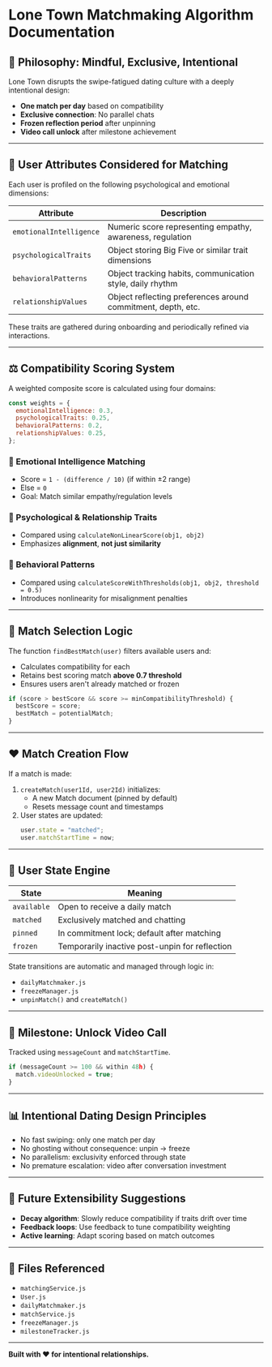 # Lone Town Matchmaking Algorithm Documentation

## 🌱 Philosophy: Mindful, Exclusive, Intentional

Lone Town disrupts the swipe-fatigued dating culture with a deeply intentional design:
- **One match per day** based on compatibility
- **Exclusive connection**: No parallel chats
- **Frozen reflection period** after unpinning
- **Video call unlock** after milestone achievement

---

## 👤 User Attributes Considered for Matching

Each user is profiled on the following psychological and emotional dimensions:

| Attribute               | Description                                                   |
|-------------------------|---------------------------------------------------------------|
| `emotionalIntelligence` | Numeric score representing empathy, awareness, regulation     |
| `psychologicalTraits`   | Object storing Big Five or similar trait dimensions            |
| `behavioralPatterns`    | Object tracking habits, communication style, daily rhythm     |
| `relationshipValues`    | Object reflecting preferences around commitment, depth, etc.  |

These traits are gathered during onboarding and periodically refined via interactions.

---

## ⚖️ Compatibility Scoring System

A weighted composite score is calculated using four domains:

```js
const weights = {
  emotionalIntelligence: 0.3,
  psychologicalTraits: 0.25,
  behavioralPatterns: 0.2,
  relationshipValues: 0.25,
};
```

### 🧠 Emotional Intelligence Matching

- Score = `1 - (difference / 10)` (if within ±2 range)
- Else = `0`
- Goal: Match similar empathy/regulation levels

### 🧬 Psychological & Relationship Traits

- Compared using `calculateNonLinearScore(obj1, obj2)`
- Emphasizes **alignment**, **not just similarity**

### 🔄 Behavioral Patterns

- Compared using `calculateScoreWithThresholds(obj1, obj2, threshold = 0.5)`
- Introduces nonlinearity for misalignment penalties

---

## 🧩 Match Selection Logic

The function `findBestMatch(user)` filters available users and:

- Calculates compatibility for each
- Retains best scoring match **above 0.7 threshold**
- Ensures users aren't already matched or frozen

```js
if (score > bestScore && score >= minCompatibilityThreshold) {
  bestScore = score;
  bestMatch = potentialMatch;
}
```

---

## ❤️ Match Creation Flow

If a match is made:

1. `createMatch(user1Id, user2Id)` initializes:
   - A new Match document (pinned by default)
   - Resets message count and timestamps
2. User states are updated:
   ```js
   user.state = "matched";
   user.matchStartTime = now;
   ```

---

## 🔁 User State Engine

| State     | Meaning                                          |
|-----------|--------------------------------------------------|
| `available` | Open to receive a daily match                  |
| `matched`   | Exclusively matched and chatting               |
| `pinned`    | In commitment lock; default after matching     |
| `frozen`    | Temporarily inactive post-unpin for reflection |

State transitions are automatic and managed through logic in:
- `dailyMatchmaker.js`
- `freezeManager.js`
- `unpinMatch()` and `createMatch()`

---

## 🎯 Milestone: Unlock Video Call

Tracked using `messageCount` and `matchStartTime`.

```js
if (messageCount >= 100 && within 48h) {
  match.videoUnlocked = true;
}
```

---

## 📊 Intentional Dating Design Principles

- No fast swiping: only one match per day
- No ghosting without consequence: unpin → freeze
- No parallelism: exclusivity enforced through state
- No premature escalation: video after conversation investment

---

## 🔮 Future Extensibility Suggestions

- **Decay algorithm**: Slowly reduce compatibility if traits drift over time
- **Feedback loops**: Use feedback to tune compatibility weighting
- **Active learning**: Adapt scoring based on match outcomes

---

## 📁 Files Referenced

- `matchingService.js`
- `User.js`
- `dailyMatchmaker.js`
- `matchService.js`
- `freezeManager.js`
- `milestoneTracker.js`

---

**Built with ❤️ for intentional relationships.**
